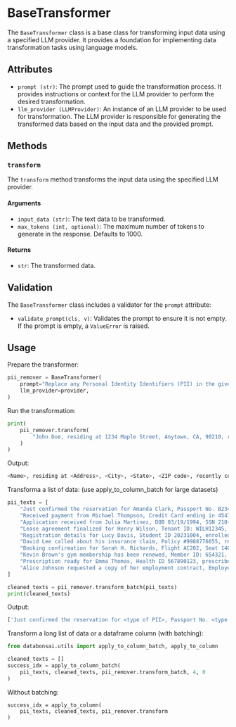 # BaseTransformer

The `BaseTransformer` class is a base class for transforming input data using a
specified LLM provider. It provides a foundation for implementing data
transformation tasks using language models.

## Attributes

-   `prompt (str)`: The prompt used to guide the transformation process. It
    provides instructions or context for the LLM provider to perform the desired
    transformation.
-   `llm_provider (LLMProvider)`: An instance of an LLM provider to be used for
    transformation. The LLM provider is responsible for generating the
    transformed data based on the input data and the provided prompt.

## Methods

### `transform`

The `transform` method transforms the input data using the specified LLM
provider.

#### Arguments

-   `input_data (str)`: The text data to be transformed.
-   `max_tokens (int, optional)`: The maximum number of tokens to generate in
    the response. Defaults to 1000.

#### Returns

-   `str`: The transformed data.

## Validation

The `BaseTransformer` class includes a validator for the `prompt` attribute:

-   `validate_prompt(cls, v)`: Validates the prompt to ensure it is not empty.
    If the prompt is empty, a `ValueError` is raised.

## Usage

Prepare the transformer:

```python
pii_remover = BaseTransformer(
    prompt="Replace any Personal Identity Identifiers (PII) in the given text with <type of PII>. PII includes any information that can be used to identify an individual, such as names, addresses, phone numbers, email addresses, social security numbers, etc.",
    llm_provider=provider,
)
```

Run the transformation:

```python
print(
    pii_remover.transform(
        "John Doe, residing at 1234 Maple Street, Anytown, CA, 90210, recently contacted customer support to report an issue. He provided his phone number, (555) 123-4567, and email address, johndoe@email.com, for follow-up communication."
    )
)
```

Output:

```python
<Name>, residing at <Address>, <City>, <State>, <ZIP code>, recently contacted customer support to report an issue. They provided their phone number, <Phone number>, and email address, <Email address>, for follow-up communication.
```

Transforma a list of data: (use apply_to_column_batch for large datasets)

```python
pii_texts = [
    "Just confirmed the reservation for Amanda Clark, Passport No. B2345678, traveling to Tokyo on May 15, 2024.",
    "Received payment from Michael Thompson, Credit Card ending in 4547, Billing Address: 45 Westview Lane, Springfield, IL.",
    "Application received from Julia Martinez, DOB 03/19/1994, SSN 210-98-7654, applying for the marketing position.",
    "Lease agreement finalized for Henry Wilson, Tenant ID: WILH12345, property at 89 Riverside Drive, Brooklyn, NY.",
    "Registration details for Lucy Davis, Student ID 20231004, enrolled in Advanced Chemistry, Fall semester.",
    "David Lee called about his insurance claim, Policy #9988776655, regarding the accident on April 5th.",
    "Booking confirmation for Sarah H. Richards, Flight AC202, Seat 14C, Frequent Flyer #GH5554321, departing June 12, 2024.",
    "Kevin Brown's gym membership has been renewed, Member ID: 654321, Phone: (555) 987-6543, Email: kbrown@example.com.",
    "Prescription ready for Emma Thomas, Health ID 567890123, prescribed by Dr. Susan Hill on April 10th, 2024.",
    "Alice Johnson requested a copy of her employment contract, Employee No. 112233, hired on August 1st, 2023.",
]

cleaned_texts = pii_remover.transform_batch(pii_texts)
print(cleaned_texts)
```

Output:

```python
['Just confirmed the reservation for <type of PII>, Passport No. <type of PII>, traveling to Tokyo on May 15, 2024.', 'Received payment from <type of PII>, Credit Card ending in <type of PII>, Billing Address: 45 Westview Lane, Springfield, IL.', 'Application received from <type of PII>, DOB 03/19/1994, SSN <type of PII>, applying for the marketing position.', 'Lease agreement finalized for <type of PII>, Tenant ID: WILH12345, property at 89 Riverside Drive, Brooklyn, NY.', 'Registration details for <type of PII>, Student ID 20231004, enrolled in Advanced Chemistry, Fall semester.', '<type of PII> called about his insurance claim, Policy #9988776655, regarding the accident on April 5th.', 'Booking confirmation for <type of PII>, Flight AC202, Seat 14C, Frequent Flyer #GH5554321, departing June 12, 2024.', "Kevin Brown's gym membership has been renewed, Member ID: 654321, Phone: (555) 987-6543, Email: kbrown@example.com.", 'Prescription ready for <type of PII>, Health ID 567890123, prescribed by Dr. Susan Hill on April 10th, 2024.', 'Alice Johnson requested a copy of her employment contract, Employee No. 112233, hired on August 1st, 2023.']
```

Transform a long list of data or a dataframe column (with batching):

```python
from databonsai.utils import apply_to_column_batch, apply_to_column

cleaned_texts = []
success_idx = apply_to_column_batch(
    pii_texts, cleaned_texts, pii_remover.transform_batch, 4, 0
)
```

Without batching:

```
success_idx = apply_to_column(
    pii_texts, cleaned_texts, pii_remover.transform
)
```
